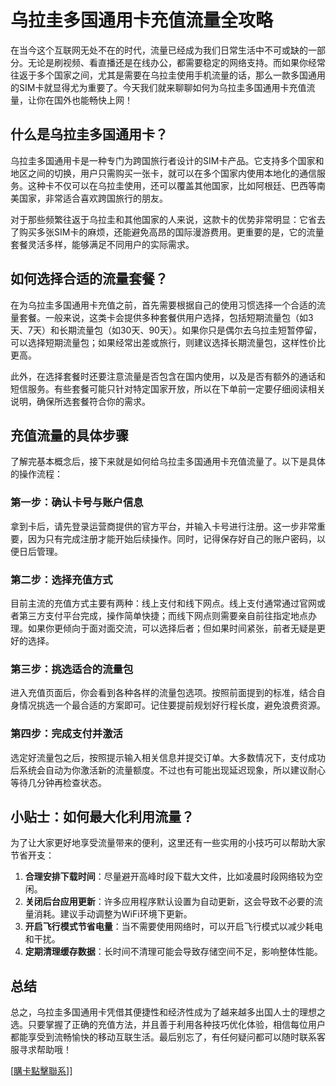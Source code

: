 # 乌拉圭多国通用卡充值流量全攻略

在当今这个互联网无处不在的时代，流量已经成为我们日常生活中不可或缺的一部分。无论是刷视频、看直播还是在线办公，都需要稳定的网络支持。而如果你经常往返于多个国家之间，尤其是需要在乌拉圭使用手机流量的话，那么一款多国通用的SIM卡就显得尤为重要了。今天我们就来聊聊如何为乌拉圭多国通用卡充值流量，让你在国外也能畅快上网！

## 什么是乌拉圭多国通用卡？

乌拉圭多国通用卡是一种专门为跨国旅行者设计的SIM卡产品。它支持多个国家和地区之间的切换，用户只需购买一张卡，就可以在多个国家内使用本地化的通信服务。这种卡不仅可以在乌拉圭使用，还可以覆盖其他国家，比如阿根廷、巴西等南美国家，非常适合喜欢跨国旅行的朋友。

对于那些频繁往返于乌拉圭和其他国家的人来说，这款卡的优势非常明显：它省去了购买多张SIM卡的麻烦，还能避免高昂的国际漫游费用。更重要的是，它的流量套餐灵活多样，能够满足不同用户的实际需求。

## 如何选择合适的流量套餐？

在为乌拉圭多国通用卡充值之前，首先需要根据自己的使用习惯选择一个合适的流量套餐。一般来说，这类卡会提供多种套餐供用户选择，包括短期流量包（如3天、7天）和长期流量包（如30天、90天）。如果你只是偶尔去乌拉圭短暂停留，可以选择短期流量包；如果经常出差或旅行，则建议选择长期流量包，这样性价比更高。

此外，在选择套餐时还要注意流量是否包含在国内使用，以及是否有额外的通话和短信服务。有些套餐可能只针对特定国家开放，所以在下单前一定要仔细阅读相关说明，确保所选套餐符合你的需求。

## 充值流量的具体步骤

了解完基本概念后，接下来就是如何给乌拉圭多国通用卡充值流量了。以下是具体的操作流程：

### 第一步：确认卡号与账户信息
拿到卡后，请先登录运营商提供的官方平台，并输入卡号进行注册。这一步非常重要，因为只有完成注册才能开始后续操作。同时，记得保存好自己的账户密码，以便日后管理。

### 第二步：选择充值方式
目前主流的充值方式主要有两种：线上支付和线下网点。线上支付通常通过官网或者第三方支付平台完成，操作简单快捷；而线下网点则需要亲自前往指定地点办理。如果你更倾向于面对面交流，可以选择后者；但如果时间紧张，前者无疑是更好的选择。

### 第三步：挑选适合的流量包
进入充值页面后，你会看到各种各样的流量包选项。按照前面提到的标准，结合自身情况挑选一个最合适的方案即可。记住要提前规划好行程长度，避免浪费资源。

### 第四步：完成支付并激活
选定好流量包之后，按照提示输入相关信息并提交订单。大多数情况下，支付成功后系统会自动为你激活新的流量额度。不过也有可能出现延迟现象，所以建议耐心等待几分钟再检查状态。

## 小贴士：如何最大化利用流量？

为了让大家更好地享受流量带来的便利，这里还有一些实用的小技巧可以帮助大家节省开支：

1. **合理安排下载时间**：尽量避开高峰时段下载大文件，比如凌晨时段网络较为空闲。
2. **关闭后台应用更新**：许多应用程序默认设置为自动更新，这会导致不必要的流量消耗。建议手动调整为WiFi环境下更新。
3. **开启飞行模式节省电量**：当不需要使用网络时，可以开启飞行模式以减少耗电和干扰。
4. **定期清理缓存数据**：长时间不清理可能会导致存储空间不足，影响整体性能。

## 总结

总之，乌拉圭多国通用卡凭借其便捷性和经济性成为了越来越多出国人士的理想之选。只要掌握了正确的充值方法，并且善于利用各种技巧优化体验，相信每位用户都能享受到流畅愉快的移动互联生活。最后别忘了，有任何疑问都可以随时联系客服寻求帮助哦！

[[購卡點擊聯系](https://t.me/s/SXDXQF)]]
